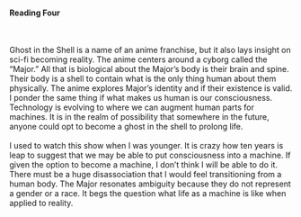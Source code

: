 
<h4>Reading Four</h4>
<br>
<p>Ghost in the Shell is a name of an anime franchise, but it also lays insight on sci-fi becoming reality. The anime centers around a cyborg called the “Major.” All that is biological about the Major’s body is their brain and spine. Their body is a shell to contain what is the only thing human about them physically. The anime explores Major’s identity and if their existence is valid. I ponder the same thing if what makes us human is our consciousness. Technology is evolving to where we can augment human parts for machines. It is in the realm of possibility that somewhere in the future, anyone could opt to become a ghost in the shell to prolong life.
<br>
<br>
I used to watch this show when I was younger. It is crazy how ten years is leap to suggest that we may be able to put consciousness into a machine. If given the option to become a machine, I don’t think I will be able to do it. There must be a huge disassociation that I would feel transitioning from a human body. The Major resonates ambiguity because they do not represent a gender or a race. It begs the question what life as a machine is like when applied to reality. 
</p>
